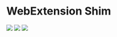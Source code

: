 # WebExtension Shim

[![](https://img.shields.io/travis/fuzeman/wes/master.svg)](https://travis-ci.org/fuzeman/wes) [![](https://img.shields.io/coveralls/github/fuzeman/wes/master.svg)](https://coveralls.io/github/fuzeman/wes) ![](https://img.shields.io/github/license/fuzeman/wes.svg)
